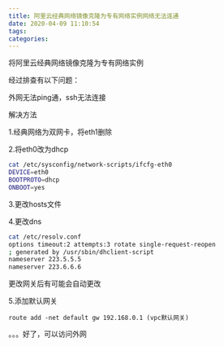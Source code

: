 ```yaml
---
title: 阿里云经典网络镜像克隆为专有网络实例网络无法连通
date: 2020-04-09 11:10:54
tags:
categories:
---
```


将阿里云经典网络镜像克隆为专有网络实例

经过排查有以下问题：

外网无法ping通，ssh无法连接

<!--more-->

解决方法

1.经典网络为双网卡，将eth1删除

2.将eth0改为dhcp

```sh
cat /etc/sysconfig/network-scripts/ifcfg-eth0
DEVICE=eth0
BOOTPROTO=dhcp
ONBOOT=yes
```

3.更改hosts文件

4.更改dns

```sh
cat /etc/resolv.conf 
options timeout:2 attempts:3 rotate single-request-reopen
; generated by /usr/sbin/dhclient-script
nameserver 223.5.5.5
nameserver 223.6.6.6
```

更改网关后有可能会自动更改

5.添加默认网关

```
route add -net default gw 192.168.0.1 (vpc默认网关)
```

。。。好了，可以访问外网

